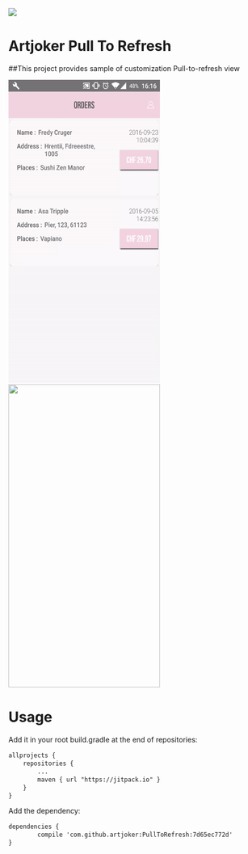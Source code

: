 [![](https://jitpack.io/v/artjoker/PullToRefresh.svg)](https://jitpack.io/#artjoker/PullToRefresh)

# Artjoker Pull To Refresh

##This project provides sample of customization Pull-to-refresh view 


<img src="https://github.com/artjoker/PullToRefresh/blob/master/pull_sample_2.gif?raw=true" width="300" height="600" />      <img src="https://github.com/artjoker/PullToRefresh/blob/master/pull_sample.gif?raw=true" width="300" height="600" /> 

# Usage 
Add it in your root build.gradle at the end of repositories:

    allprojects {
		repositories {
			...
			maven { url "https://jitpack.io" }
		}
	}
	
Add the dependency:

	dependencies {
	        compile 'com.github.artjoker:PullToRefresh:7d65ec772d'
	}